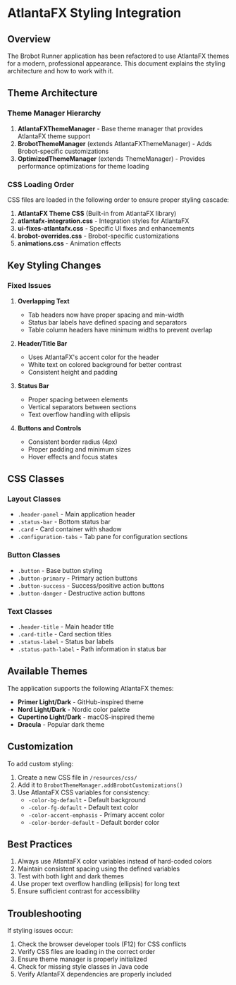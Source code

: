 # AtlantaFX Styling Integration

## Overview

The Brobot Runner application has been refactored to use AtlantaFX themes for a modern, professional appearance. This document explains the styling architecture and how to work with it.

## Theme Architecture

### Theme Manager Hierarchy

1. **AtlantaFXThemeManager** - Base theme manager that provides AtlantaFX theme support
2. **BrobotThemeManager** (extends AtlantaFXThemeManager) - Adds Brobot-specific customizations
3. **OptimizedThemeManager** (extends ThemeManager) - Provides performance optimizations for theme loading

### CSS Loading Order

CSS files are loaded in the following order to ensure proper styling cascade:

1. **AtlantaFX Theme CSS** (Built-in from AtlantaFX library)
2. **atlantafx-integration.css** - Integration styles for AtlantaFX
3. **ui-fixes-atlantafx.css** - Specific UI fixes and enhancements
4. **brobot-overrides.css** - Brobot-specific customizations
5. **animations.css** - Animation effects

## Key Styling Changes

### Fixed Issues

1. **Overlapping Text**
   - Tab headers now have proper spacing and min-width
   - Status bar labels have defined spacing and separators
   - Table column headers have minimum widths to prevent overlap

2. **Header/Title Bar**
   - Uses AtlantaFX's accent color for the header
   - White text on colored background for better contrast
   - Consistent height and padding

3. **Status Bar**
   - Proper spacing between elements
   - Vertical separators between sections
   - Text overflow handling with ellipsis

4. **Buttons and Controls**
   - Consistent border radius (4px)
   - Proper padding and minimum sizes
   - Hover effects and focus states

## CSS Classes

### Layout Classes
- `.header-panel` - Main application header
- `.status-bar` - Bottom status bar
- `.card` - Card container with shadow
- `.configuration-tabs` - Tab pane for configuration sections

### Button Classes
- `.button` - Base button styling
- `.button-primary` - Primary action buttons
- `.button-success` - Success/positive action buttons
- `.button-danger` - Destructive action buttons

### Text Classes
- `.header-title` - Main header title
- `.card-title` - Card section titles
- `.status-label` - Status bar labels
- `.status-path-label` - Path information in status bar

## Available Themes

The application supports the following AtlantaFX themes:

- **Primer Light/Dark** - GitHub-inspired theme
- **Nord Light/Dark** - Nordic color palette
- **Cupertino Light/Dark** - macOS-inspired theme
- **Dracula** - Popular dark theme

## Customization

To add custom styling:

1. Create a new CSS file in `/resources/css/`
2. Add it to `BrobotThemeManager.addBrobotCustomizations()`
3. Use AtlantaFX CSS variables for consistency:
   - `-color-bg-default` - Default background
   - `-color-fg-default` - Default text color
   - `-color-accent-emphasis` - Primary accent color
   - `-color-border-default` - Default border color

## Best Practices

1. Always use AtlantaFX color variables instead of hard-coded colors
2. Maintain consistent spacing using the defined variables
3. Test with both light and dark themes
4. Use proper text overflow handling (ellipsis) for long text
5. Ensure sufficient contrast for accessibility

## Troubleshooting

If styling issues occur:

1. Check the browser developer tools (F12) for CSS conflicts
2. Verify CSS files are loading in the correct order
3. Ensure theme manager is properly initialized
4. Check for missing style classes in Java code
5. Verify AtlantaFX dependencies are properly included